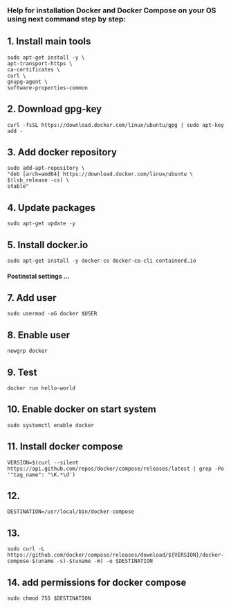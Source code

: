 ### Help for installation Docker and Docker Compose on your OS using next command step by step:

## 1. Install main tools

    sudo apt-get install -y \
    apt-transport-https \
    ca-certificates \
    curl \
    gnupg-agent \
    software-properties-common

## 2. Download gpg-key

    curl -fsSL https://download.docker.com/linux/ubuntu/gpg | sudo apt-key add -

## 3. Add docker repository
    sudo add-apt-repository \
    "deb [arch=amd64] https://download.docker.com/linux/ubuntu \
    $(lsb_release -cs) \
    stable"
## 4. Update packages

    sudo apt-get update -y

## 5. Install docker.io
    sudo apt-get install -y docker-ce docker-ce-cli containerd.io

#### Postinstal settings ...

## 7. Add user
    sudo usermod -aG docker $USER
## 8. Enable user
    newgrp docker
## 9. Test
    docker run hello-world
## 10. Enable docker on start system
    sudo systemctl enable docker

## 11. Install docker compose
    VERSION=$(curl --silent https://api.github.com/repos/docker/compose/releases/latest | grep -Po '"tag_name": "\K.*\d')

## 12. 
    DESTINATION=/usr/local/bin/docker-compose

## 13.
    sudo curl -L https://github.com/docker/compose/releases/download/${VERSION}/docker-compose-$(uname -s)-$(uname -m) -o $DESTINATION

## 14. add permissions for docker compose
    sudo chmod 755 $DESTINATION
